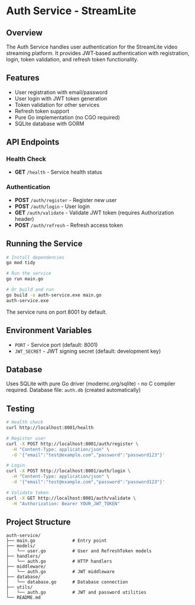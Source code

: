 # Auth Service - StreamLite

## Overview
The Auth Service handles user authentication for the StreamLite video streaming platform. It provides JWT-based authentication with registration, login, token validation, and refresh token functionality.

## Features
- User registration with email/password
- User login with JWT token generation
- Token validation for other services
- Refresh token support
- Pure Go implementation (no CGO required)
- SQLite database with GORM

## API Endpoints

### Health Check
- **GET** `/health` - Service health status

### Authentication
- **POST** `/auth/register` - Register new user
- **POST** `/auth/login` - User login
- **GET** `/auth/validate` - Validate JWT token (requires Authorization header)
- **POST** `/auth/refresh` - Refresh access token

## Running the Service

```bash
# Install dependencies
go mod tidy

# Run the service
go run main.go

# Or build and run
go build -o auth-service.exe main.go
auth-service.exe
```

The service runs on port 8001 by default.

## Environment Variables
- `PORT` - Service port (default: 8001)
- `JWT_SECRET` - JWT signing secret (default: development key)

## Database
Uses SQLite with pure Go driver (modernc.org/sqlite) - no C compiler required.
Database file: `auth.db` (created automatically)

## Testing

```bash
# Health check
curl http://localhost:8001/health

# Register user
curl -X POST http://localhost:8001/auth/register \
  -H "Content-Type: application/json" \
  -d '{"email":"test@example.com","password":"password123"}'

# Login
curl -X POST http://localhost:8001/auth/login \
  -H "Content-Type: application/json" \
  -d '{"email":"test@example.com","password":"password123"}'

# Validate token
curl -X GET http://localhost:8001/auth/validate \
  -H "Authorization: Bearer YOUR_JWT_TOKEN"
```

## Project Structure
```
auth-service/
├── main.go              # Entry point
├── models/
│   └── user.go          # User and RefreshToken models
├── handlers/
│   └── auth.go          # HTTP handlers
├── middleware/
│   └── auth.go          # JWT middleware
├── database/
│   └── database.go      # Database connection
├── utils/
│   └── auth.go          # JWT and password utilities
└── README.md

